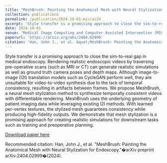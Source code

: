 ```yaml
---
title: "MeshBrush: Painting the Anatomical Mesh with Neural Stylization for Endoscopy"
collection: publications
permalink: /publication/2024-10-01-miccai24
excerpt: 'Style transfer is a promising approach to close the sim-to-real gap in medical endoscopy. Rendering realistic endoscopic videos by traversing pre-operative scans (such as MRI or CT) can generate realistic simulations as well as ground truth camera poses and depth maps. Although image-to-image (I2I) translation models such as CycleGAN perform well, they are unsuitable for video-to-video synthesis due to the lack of temporal consistency, resulting in artifacts between frames. We propose MeshBrush, a neural mesh stylization method to synthesize temporally consistent videos with differentiable rendering. MeshBrush uses the underlying geometry of patient imaging data while leveraging existing I2I methods. With learned per-vertex textures, the stylized mesh guarantees consistency while producing high-fidelity outputs. We demonstrate that mesh stylization is a promising approach for creating realistic simulations for downstream tasks such as training and preoperative planning.'
date: 2024-10-01
venue: 'Medical Image Computing and Computer Assisted Intervention (MICCAI) 2024'
paperurl: 'https://arxiv.org/abs/2404.02999'
citation: 'Han, John J., et al. &quot;MeshBrush: Painting the Anatomical Mesh with Neural Stylization for Endoscopy.&quot;�arXiv preprint arXiv:2404.02999�(2024).'
---
```

Style transfer is a promising approach to close the sim-to-real gap in medical endoscopy. Rendering realistic endoscopic videos by traversing pre-operative scans (such as MRI or CT) can generate realistic simulations as well as ground truth camera poses and depth maps. Although image-to-image (I2I) translation models such as CycleGAN perform well, they are unsuitable for video-to-video synthesis due to the lack of temporal consistency, resulting in artifacts between frames. We propose MeshBrush, a neural mesh stylization method to synthesize temporally consistent videos with differentiable rendering. MeshBrush uses the underlying geometry of patient imaging data while leveraging existing I2I methods. With learned per-vertex textures, the stylized mesh guarantees consistency while producing high-fidelity outputs. We demonstrate that mesh stylization is a promising approach for creating realistic simulations for downstream tasks such as training and preoperative planning.

[Download paper here](https://arxiv.org/abs/2404.02999)

Recommended citation: Han, John J., et al. "MeshBrush: Painting the Anatomical Mesh with Neural Stylization for Endoscopy."�arXiv preprint arXiv:2404.02999�(2024).